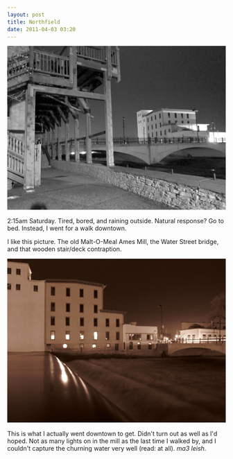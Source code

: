 ```yaml
---
layout: post
title: Northfield
date: 2011-04-03 03:20
---
```


![malt-o-meal mill from cannon riverwalk](/photo/2011/04/03/IMG_3528.JPG)

2:15am Saturday. Tired, bored, and raining outside. Natural response? Go to bed. Instead, I went for a walk downtown.

I like this picture. The old Malt-O-Meal Ames Mill, the Water Street bridge, and that wooden stair/deck contraption.

![malt-o-meal mill](/photo/2011/04/03/IMG_3519.JPG)

This is what I actually went downtown to get. Didn't turn out as well as I'd hoped. Not as many lights on in the mill as the last time I walked by, and I couldn't capture the churning water very well (read: at all). *ma3 leish*.
